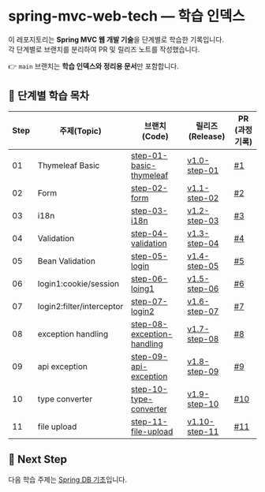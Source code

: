 # spring-mvc-web-tech — 학습 인덱스

이 레포지토리는 **Spring MVC 웹 개발 기술**을 단계별로 학습한 기록입니다.  
각 단계별로 브랜치를 분리하여 PR 및 릴리즈 노트를 작성했습니다.


👉 `main` 브랜치는  **학습 인덱스와 정리용 문서**만 포함합니다.



## 🚦 단계별 학습 목차

| Step | 주제(Topic) | 브랜치 (Code) | 릴리즈 (Release) | PR (과정 기록) |
|------|-------------|---------------|------------------|----------------|
| 01 | Thymeleaf Basic | [step-01-basic-thymeleaf](https://github.com/suuxxirr/spring-mvc-web-tech/tree/step-01-thymeleaf-basic) | [v1.0-step-01](https://github.com/suuxxirr/spring-mvc-web-tech/releases/tag/v1.0-step-01-thymeleaf-basic) | [#1](https://github.com/suuxxirr/spring-mvc-web-tech/pull/1) |
| 02 | Form | [step-02-form](https://github.com/suuxxirr/spring-mvc-web-tech/tree/step-02-form) | [v1.1-step-02](https://github.com/suuxxirr/spring-mvc-web-tech/releases/tag/v1.1-step-02-form) | [#2](https://github.com/suuxxirr/spring-mvc-web-tech/pull/2) |
| 03 | i18n | [step-03-i18n](https://github.com/suuxxirr/spring-mvc-web-tech/tree/step-03-i18n) | [v1.2-step-03](https://github.com/suuxxirr/spring-mvc-web-tech/releases/tag/v1.2-step-03-i18n) | [#3](https://github.com/suuxxirr/spring-mvc-web-tech/pull/3) |
| 04 | Validation | [step-04-validation](https://github.com/suuxxirr/spring-mvc-web-tech/tree/step-04-validation) | [v1.3-step-04](https://github.com/suuxxirr/spring-mvc-web-tech/releases/tag/v1.3-step-04-validation) | [#4](https://github.com/suuxxirr/spring-mvc-web-tech/pull/4) |
| 05 | Bean Validation | [step-05-login](https://github.com/suuxxirr/spring-mvc-web-tech/tree/step-05-bean-validation) | [v1.4-step-05](https://github.com/suuxxirr/spring-mvc-web-tech/releases/tag/v1.4-step-05-bean-validation) | [#5](https://github.com/suuxxirr/spring-mvc-web-tech/pull/5) |
| 06 | login1:cookie/session | [step-06-loing1](https://github.com/suuxxirr/spring-mvc-web-tech/tree/step-06-login1) | [v1.5-step-06](https://github.com/suuxxirr/spring-mvc-web-tech/releases/tag/v1.5-step-06-login1) | [#6](https://github.com/suuxxirr/spring-mvc-web-tech/pull/6) |
| 07 | login2:filter/interceptor | [step-07-login2](https://github.com/suuxxirr/spring-mvc-web-tech/tree/step-07-login2) | [v1.6-step-07](https://github.com/suuxxirr/spring-mvc-web-tech/releases/tag/v1.6-step-07-login2) | [#7](https://github.com/suuxxirr/spring-mvc-web-tech/pull/7) |
| 08 | exception handling | [step-08-exception-handling](https://github.com/suuxxirr/spring-mvc-web-tech/tree/step-08-exception-handling) | [v1.7-step-08](https://github.com/suuxxirr/spring-mvc-web-tech/releases/tag/v1.7-step-08-exception) | [#8](https://github.com/suuxxirr/spring-mvc-web-tech/pull/8) |
| 09 | api exception | [step-09-api-exception](https://github.com/suuxxirr/spring-mvc-web-tech/tree/step-09-api-exception) | [v1.8-step-09](https://github.com/suuxxirr/spring-mvc-web-tech/releases/tag/v1.8-step-09-api-exception) | [#9](https://github.com/suuxxirr/spring-mvc-web-tech/pull/9) |
| 10 | type converter | [step-10-type-converter](https://github.com/suuxxirr/spring-mvc-web-tech/tree/step-10-converter) | [v1.9-step-10](https://github.com/suuxxirr/spring-mvc-web-tech/releases/tag/v1.9-step-10-type-converter) | [#10](https://github.com/suuxxirr/spring-mvc-web-tech/pull/10) |
| 11 | file upload | [step-11-file-upload](https://github.com/suuxxirr/spring-mvc-web-tech/tree/step-11-file-upload) | [v1.10-step-11](https://github.com/suuxxirr/spring-mvc-web-tech/releases/tag/v1.10-step-11-file-upload) | [#11](https://github.com/suuxxirr/spring-mvc-web-tech/pull/11) |


## 🚀 Next Step
다음 학습 주제는 [Spring DB 기초](https://github.com/suuxxirr/spring-db-basic)입니다.  

